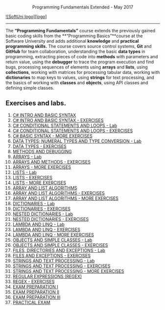 <p align="center"> Programming Fundamentals Extended - May 2017<p>
<a href="https://softuni.bg/trainings/courses" rel="Courses">  ![SoftUni logo][logo] <a/>

[logo]: http://innovationstarterbox.bg/wp-content/uploads/2016/05/Softuni_logo_trasparent.png "Logo Title Text 2"

---
The **“Programming Fundamentals”** course extends the previously gained basic coding skills from the **“Programming Basics”**course at the Software University and adds additional **knowledge** and **practical programming skills.**
The course covers source control systems, **Git** and **GitHub** for team collaboration, understanding the basic **data types** in programming, extracting pieces of code into **methods** with parameters and return value, using the **debugger** to trace the program execution and find bugs, processing sequences of elements using **arrays** and **lists**, using  **collections**, working with matrices for processing tabular data, working with **dictionaries** to map keys to values, using **strings** for text processing, and the basics of working with **classes** and **objects**, using API classes and defining simple classes. 


## Exercises and labs.
1. <a href="https://github.com/melikpehlivanov/Programming-Fundamentals-CSharp/tree/master/Lab%20-%20CSharp%20-%20%20Intro%20and%20Basic%20Syntax"> C# INTRO AND BASIC SYNTAX </a> 
2. <a href="https://github.com/melikpehlivanov/Programming-Fundamentals-CSharp/tree/master/Exercises%20-%20CSharp%20-%20Intro%20and%20Basic%20Syntax"> C# INTRO AND BASIC SYNTAX - EXERCISES</a> 
3. <a href="https://github.com/melikpehlivanov/Programming-Fundamentals-CSharp/tree/master/CSharp%20-%20Conditional%20Statements%20and%20Loops%20-%20Lab"> C# CONDITIONAL STATEMENTS AND LOOPS - Lab </a> 
4. <a href="https://github.com/melikpehlivanov/Programming-Fundamentals-CSharp/tree/master/CSharp%20-%20%20Conditional%20Statements%20and%20Loops%20-%20Exercises"> C# CONDITIONAL STATEMENTS AND LOOPS - EXERCISES</a>
5. <a href="https://github.com/melikpehlivanov/Programming-Fundamentals-CSharp/tree/master/CSharp%20-%20%20Basic%20Syntax%20-%20More%20Exercises"> C# BASIC SYNTAX - MORE EXERCISES </a>
6. <a href=""> DATA TYPES: NUMERAL TYPES AND TYPE CONVERSION - Lab </a>
7. <a href="https://github.com/melikpehlivanov/Programming-Fundamentals-CSharp/tree/master/Exercises%20-%20Data%20Types%20and%20Variables"> DATA TYPES - EXERCISES </a>
8. <a href=""> METHODS AND DEBUGGING </a>
9. <a href=""> ARRAYS - Lab </a>
10. <a href="https://github.com/melikpehlivanov/Programming-Fundamentals-CSharp/tree/master/Exercises%20-%20Arrays%20and%20Methods"> ARRAYS AND METHODS - EXERCISES </a>
11. <a href="https://github.com/melikpehlivanov/Programming-Fundamentals-CSharp/tree/master/Arrays%20-%20more%20exercises"> ARRAYS - MORE EXERCISES </a>
12. <a href=""> LISTS - Lab </a>
13. <a href="https://github.com/melikpehlivanov/Programming-Fundamentals-CSharp/tree/master/Exercises%20-%20Lists"> LISTS - EXERCISES </a>
14. <a href="https://github.com/melikpehlivanov/Programming-Fundamentals-CSharp/tree/master/More%20Exercises%20-%20Lists"> LISTS - MORE EXERCISES </a>
15. <a href=""> ARRAY AND LIST ALGORITHMS </a>
16. <a href=""> ARRAY AND LIST ALGORITHMS - EXERCISES </a>
17. <a href=""> ARRAY AND LIST ALGORITHMS - MORE EXERCISES </a>
18. <a href="https://github.com/melikpehlivanov/Programming-Fundamentals-CSharp/tree/master/Dictorinaries%20-%20Lab"> DICTIONARIES - Lab </a>
19. <a href=""> DICTIONARIES - EXERCISES </a>
20. <a href=""> NESTED DICTIONARIES - Lab </a>
21. <a href=""> NESTED DICTIONARIES - EXERCISES </a>
22. <a href=""> LAMBDA AND LINQ - Lab </a>
23. <a href=""> LAMBDA AND LINQ - EXERCISES </a>
24. <a href=""> LAMBDA AND LINQ - MORE EXERCISES </a>
25. <a href=""> OBJECTS AND SIMPLE CLASSES - Lab </a>
26. <a href=""> OBJECTS AND SIMPLE CLASSES - EXERCISES </a>
27. <a href=""> FILES, DIRECTORIES AND EXCEPTIONS - Lab </a>
28. <a href=""> FILES AND EXCEPTIONS - EXERCISES </a>
29. <a href=""> STRINGS AND TEXT PROCESSING - Lab </a>
30. <a href=""> STRINGS AND TEXT PROCESSING - EXERCISES </a>
31. <a href=""> STRINGS AND TEXT PROCESSING - MORE EXERCISES </a>
32. <a href=""> REGULAR EXPRESSIONS (REGEX) </a>
33. <a href=""> REGEX - EXERCISES </a>
34. <a href=""> EXAM PREPARATION I </a>
35. <a href=""> EXAM PREPARATION II </a>
36. <a href=""> EXAM PREPARATION III </a>
37. <a href=""> PRACTICAL ЕXAM </a>
